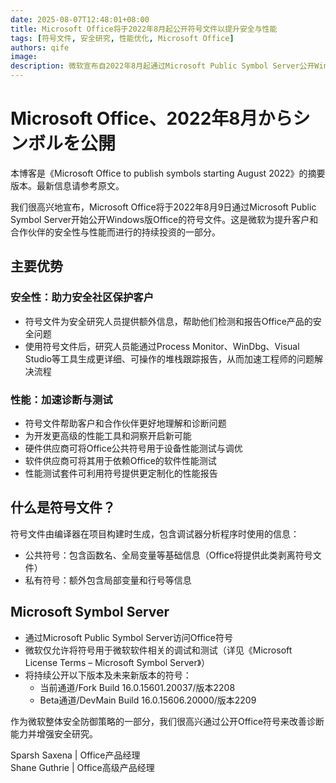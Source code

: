 ```yaml
---
date: 2025-08-07T12:48:01+08:00
title: Microsoft Office将于2022年8月起公开符号文件以提升安全与性能
tags: [符号文件, 安全研究, 性能优化, Microsoft Office]
authors: qife
image: 
description: 微软宣布自2022年8月起通过Microsoft Public Symbol Server公开Windows版Office的符号文件，这将帮助安全研究人员更有效地检测和报告安全问题，同时提升合作伙伴的诊断和性能测试能力。
---
```


# Microsoft Office、2022年8月からシンボルを公開

本博客是《Microsoft Office to publish symbols starting August 2022》的摘要版本。最新信息请参考原文。

我们很高兴地宣布，Microsoft Office将于2022年8月9日通过Microsoft Public Symbol Server开始公开Windows版Office的符号文件。这是微软为提升客户和合作伙伴的安全性与性能而进行的持续投资的一部分。

## 主要优势

### 安全性：助力安全社区保护客户
- 符号文件为安全研究人员提供额外信息，帮助他们检测和报告Office产品的安全问题
- 使用符号文件后，研究人员能通过Process Monitor、WinDbg、Visual Studio等工具生成更详细、可操作的堆栈跟踪报告，从而加速工程师的问题解决流程

### 性能：加速诊断与测试
- 符号文件帮助客户和合作伙伴更好地理解和诊断问题
- 为开发更高级的性能工具和洞察开启新可能
- 硬件供应商可将Office公共符号用于设备性能测试与调优
- 软件供应商可将其用于依赖Office的软件性能测试
- 性能测试套件可利用符号提供更定制化的性能报告

## 什么是符号文件？
符号文件由编译器在项目构建时生成，包含调试器分析程序时使用的信息：
- 公共符号：包含函数名、全局变量等基础信息（Office将提供此类剥离符号文件）
- 私有符号：额外包含局部变量和行号等信息

## Microsoft Symbol Server
- 通过Microsoft Public Symbol Server访问Office符号
- 微软仅允许将符号用于微软软件相关的调试和测试（详见《Microsoft License Terms – Microsoft Symbol Server》）
- 将持续公开以下版本及未来新版本的符号：
  - 当前通道/Fork Build 16.0.15601.20037/版本2208
  - Beta通道/DevMain Build 16.0.15606.20000/版本2209

作为微软整体安全防御策略的一部分，我们很高兴通过公开Office符号来改善诊断能力并增强安全研究。

Sparsh Saxena | Office产品经理  
Shane Guthrie | Office高级产品经理
